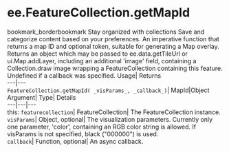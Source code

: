  
#  ee.FeatureCollection.getMapId 
bookmark_borderbookmark Stay organized with collections  Save and categorize content based on your preferences.
An imperative function that returns a map ID and optional token, suitable for generating a Map overlay. 
Returns an object which may be passed to ee.data.getTileUrl or ui.Map.addLayer, including an additional 'image' field, containing a Collection.draw image wrapping a FeatureCollection containing this feature. Undefined if a callback was specified.
Usage| Returns  
---|---  
`FeatureCollection.getMapId( _visParams_, _callback_)`| MapId|Object  
Argument| Type| Details  
---|---|---  
this: `featurecollection`| FeatureCollection| The FeatureCollection instance.  
`visParams`| Object, optional| The visualization parameters. Currently only one parameter, 'color', containing an RGB color string is allowed. If visParams is not specified, black ("000000") is used.  
`callback`| Function, optional| An async callback.  
